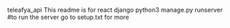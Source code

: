 teleafya_api
This readme is for react django 
python3 manage.py runserver #to run the server
go to setup.txt for more 

